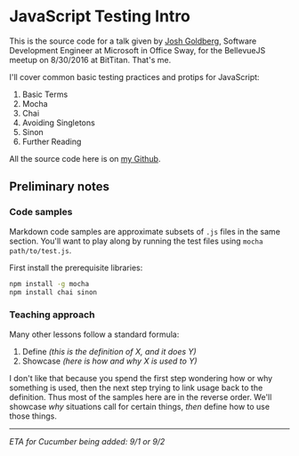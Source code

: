 # JavaScript Testing Intro

This is the source code for a talk given by [Josh Goldberg](jogol@microsoft.com), Software Development Engineer at Microsoft in Office Sway, for the BellevueJS meetup on 8/30/2016 at BitTitan.
That's me.

I'll cover common basic testing practices and protips for JavaScript:

1. Basic Terms
2. Mocha
3. Chai
4. Avoiding Singletons
5. Sinon
6. Further Reading

All the source code here is on [my Github](https://github.com/JoshuaKGoldberg/JavaScript-Testing-Intro).

## Preliminary notes

### Code samples

Markdown code samples are approximate subsets of `.js` files in the same section.
You'll want to play along by running the test files using `mocha path/to/test.js`.

First install the prerequisite libraries:

```cmd
npm install -g mocha
npm install chai sinon
```

### Teaching approach

Many other lessons follow a standard formula:

1. Define *(this is the definition of X, and it does Y)*
2. Showcase *(here is how and why X is used to Y)*

I don't like that because you spend the first step wondering how or why something is used, then the next step trying to link usage back to the definition.
Thus most of the samples here are in the reverse order.
We'll showcase *why* situations call for certain things, *then* define how to use those things.


---

*ETA for Cucumber being added: 9/1 or 9/2*
